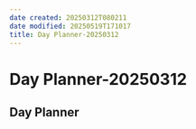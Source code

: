 ```yaml
---
date created: 20250312T080211
date modified: 20250519T171017
title: Day Planner-20250312
---
```


# Day Planner-20250312

## Day Planner
